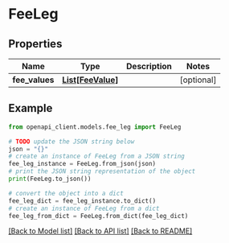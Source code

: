 # FeeLeg


## Properties

Name | Type | Description | Notes
------------ | ------------- | ------------- | -------------
**fee_values** | [**List[FeeValue]**](FeeValue.md) |  | [optional] 

## Example

```python
from openapi_client.models.fee_leg import FeeLeg

# TODO update the JSON string below
json = "{}"
# create an instance of FeeLeg from a JSON string
fee_leg_instance = FeeLeg.from_json(json)
# print the JSON string representation of the object
print(FeeLeg.to_json())

# convert the object into a dict
fee_leg_dict = fee_leg_instance.to_dict()
# create an instance of FeeLeg from a dict
fee_leg_from_dict = FeeLeg.from_dict(fee_leg_dict)
```
[[Back to Model list]](../README.md#documentation-for-models) [[Back to API list]](../README.md#documentation-for-api-endpoints) [[Back to README]](../README.md)


